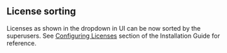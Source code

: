 ## License sorting

Licenses as shown in the dropdown in UI can be now sorted by the superusers. See [Configuring Licenses](https://guides.dataverse.org/en/5.10/installation/config.html#configuring-licenses) section of the Installation Guide for reference.